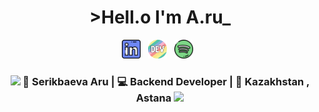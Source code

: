 <div align='center'>
   <h1>>Hell.o I'm <b>A.ru_</b> </h1>
</div>

<p align='center'>
    <a href="https://www.linkedin.com/in/aruzhan-serikbayeva-05b420201/"><img height="30" src="https://raw.githubusercontent.com/8bithemant/8bithemant/master/linkedin.png?raw=true"></a>&nbsp;&nbsp;
    <a href="https://www.instagram.com/a.ru_/"><img height="30" src="https://raw.githubusercontent.com/8bithemant/8bithemant/master/devto.png?raw=true"></a>&nbsp;&nbsp;
    <a href="https://open.spotify.com/user/b720w8kh7uxwjlt27lblhuzkm?si=4bca7e72b1c14a1c"><img height="30" src="https://raw.githubusercontent.com/8bithemant/8bithemant/master/spotify.png?raw=true"></a>&nbsp;&nbsp;

 
<div align="center">
<h3><img src="https://media.giphy.com/media/WUlplcMpOCEmTGBtBW/giphy.gif" width="30"> 🙎 Serikbaeva Aru | 💻 Backend Developer | 📍 Kazakhstan , Astana <img src="https://media.giphy.com/media/WUlplcMpOCEmTGBtBW/giphy.gif" width="30"></h3>
</div>
